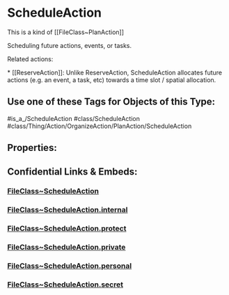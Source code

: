 ﻿---
limit: 9
mapWithTag: true
excludes: 
icon: link-2
version: "2.0"
tagNames:
  - class/ScheduleAction
  - class/Thing/Action/OrganizeAction/PlanAction/ScheduleAction
  - is_a_/ScheduleAction
  - schema-org/ScheduleAction
tags:
  - class/FileClass
  - class/ScheduleAction
  - is_a_/ScheduleAction
  - class/Thing/Action/OrganizeAction/PlanAction/ScheduleAction
extends: FileClass~Thing/FileClass~Action/FileClass~OrganizeAction/FileClass~PlanAction
fields: []
---

# ScheduleAction
This is a kind of [[FileClass~PlanAction]]

Scheduling future actions, events, or tasks.

Related actions:

\* [[ReserveAction]]: Unlike ReserveAction, ScheduleAction allocates future actions (e.g. an event, a task, etc) towards a time slot / spatial allocation.


## Use one of these Tags for Objects of this Type:

#is_a_/ScheduleAction
#class/ScheduleAction
#class/Thing/Action/OrganizeAction/PlanAction/ScheduleAction

## Properties:



## Confidential Links & Embeds: 

### [FileClass~ScheduleAction](/_public/fileClass/FileClass~Thing/FileClass~Action/FileClass~OrganizeAction/FileClass~PlanAction/FileClass~ScheduleAction.md) 

### [FileClass~ScheduleAction.internal](/_internal/fileClass/FileClass~Thing/FileClass~Action/FileClass~OrganizeAction/FileClass~PlanAction/FileClass~ScheduleAction.internal.md) 

### [FileClass~ScheduleAction.protect](/_protect/fileClass/FileClass~Thing/FileClass~Action/FileClass~OrganizeAction/FileClass~PlanAction/FileClass~ScheduleAction.protect.md) 

### [FileClass~ScheduleAction.private](/_private/fileClass/FileClass~Thing/FileClass~Action/FileClass~OrganizeAction/FileClass~PlanAction/FileClass~ScheduleAction.private.md) 

### [FileClass~ScheduleAction.personal](/_personal/fileClass/FileClass~Thing/FileClass~Action/FileClass~OrganizeAction/FileClass~PlanAction/FileClass~ScheduleAction.personal.md) 

### [FileClass~ScheduleAction.secret](/_secret/fileClass/FileClass~Thing/FileClass~Action/FileClass~OrganizeAction/FileClass~PlanAction/FileClass~ScheduleAction.secret.md) 
